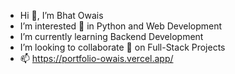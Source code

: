 - Hi 👋, I’m Bhat Owais
- I’m interested 👀 in Python and Web Development
- I’m currently learning Backend Development
- I’m looking to collaborate 💞️ on Full-Stack Projects
- 📫 https://portfolio-owais.vercel.app/

<!---
ovaixe/ovaixe is a ✨ special ✨ repository because its `README.md` (this file) appears on your GitHub profile.
You can click the Preview link to take a look at your changes.
--->
